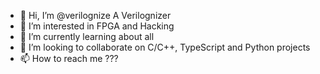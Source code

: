 - 👋 Hi, I’m @verilognize A Verilognizer
- 👀 I’m interested in FPGA and Hacking
- 🌱 I’m currently learning about all
- 💞️ I’m looking to collaborate on C/C++, TypeScript and Python projects
- 📫 How to reach me ???

<!---
verilognize/verilognize is a ✨ special ✨ repository because its `README.md` (this file) appears on your GitHub profile.
You can click the Preview link to take a look at your changes.
--->
